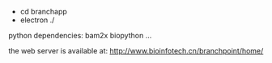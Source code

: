 
- cd branchapp
- electron ./


python dependencies:
bam2x
biopython
...

the web server is available at: http://www.bioinfotech.cn/branchpoint/home/
